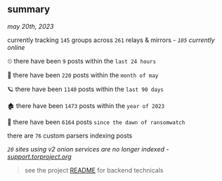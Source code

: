
## summary
_may 20th, 2023_

currently tracking `145` groups across `261` relays & mirrors - _`105` currently online_

⏲ there have been `9` posts within the `last 24 hours`

🦈 there have been `220` posts within the `month of may`

🪐 there have been `1140` posts within the `last 90 days`

🏚 there have been `1473` posts within the `year of 2023`

🦕 there have been `6164` posts `since the dawn of ransomwatch`

there are `76` custom parsers indexing posts

_`20` sites using v2 onion services are no longer indexed - [support.torproject.org](https://support.torproject.org/onionservices/v2-deprecation/)_

> see the project [README](https://github.com/joshhighet/ransomwatch#ransomwatch--) for backend technicals
